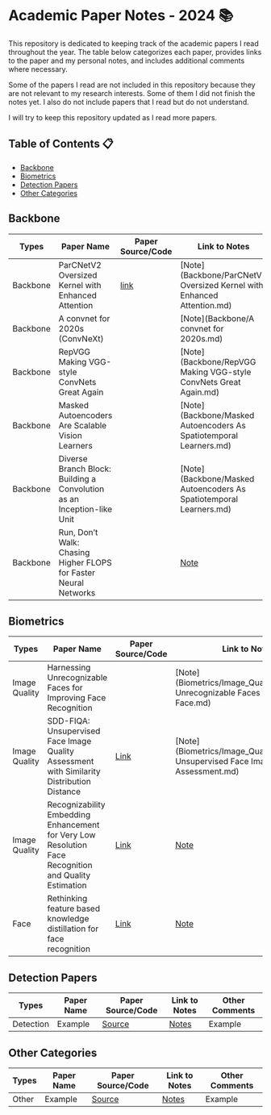 # Academic Paper Notes - 2024 📚

This repository is dedicated to keeping track of the academic papers I read throughout the year. The table below categorizes each paper, provides links to the paper and my personal notes, and includes additional comments where necessary.

Some of the papers I read are not included in this repository because they are not relevant to my research interests. Some of them I did not finish the notes yet. I also do not include papers that I read but do not understand. 

I will try to keep this repository updated as I read more papers.
## Table of Contents 📋
- [Backbone](#backbone)
- [Biometrics](#biometrics)
- [Detection Papers](#detection-papers)
- [Other Categories](#other-categories)

## Backbone
| Types    | Paper Name                                                             | Paper Source/Code                        | Link to Notes                                                                                      | Other Comments |
|----------|------------------------------------------------------------------------|------------------------------------------|----------------------------------------------------------------------------------------------------|----------------|
| Backbone | ParCNetV2 Oversized Kernel with Enhanced Attention                     | [link](https://arxiv.org/abs/2211.07157) | [Note](Backbone/ParCNetV2 Oversized Kernel with Enhanced Attention.md)                             |                |
| Backbone | A convnet for 2020s (ConvNeXt)                                         |                                          | [Note](Backbone/A convnet for 2020s.md)                                                            |                |
| Backbone | RepVGG Making VGG-style ConvNets Great Again                           |                                          | [Note](Backbone/RepVGG Making VGG-style ConvNets Great Again.md)                                   |                |
| Backbone | Masked Autoencoders Are Scalable Vision Learners                       |                                          | [Note](Backbone/Masked Autoencoders As Spatiotemporal Learners.md)                                 |                |
| Backbone | Diverse Branch Block: Building a Convolution as an Inception-like Unit |                                          | [Note](Backbone/Masked Autoencoders As Spatiotemporal Learners.md)                                 |                |
| Backbone | Run, Don’t Walk: Chasing Higher FLOPS for Faster Neural Networks       |                                          | [Note](Backbone%2FRun%2C%20Don%E2%80%99t%20Walk%20Chasing%20Higher%20FLOPS%20for%20Faster%20Ne.md) |                |



## Biometrics
| Types         | Paper Name                                                                                            | Paper Source/Code                                                                                                                                         | Link to Notes                                                                                        | Other Comments                                                                      |
|---------------|-------------------------------------------------------------------------------------------------------|-----------------------------------------------------------------------------------------------------------------------------------------------------------|------------------------------------------------------------------------------------------------------|-------------------------------------------------------------------------------------|
| Image Quality | Harnessing Unrecognizable Faces for Improving Face Recognition                                        |                                                                                                                                                           | [Note](Biometrics/Image_Quality/Harnessing Unrecognizable Faces for Improving Face.md)               | [My Implementation](https://github.com/terancejiang/Face_image_score/tree/main/ERS) |
| Image Quality | SDD-FIQA: Unsupervised Face Image Quality Assessment with Similarity Distribution Distance            | [Link](https://arxiv.org/abs/2103.05977)                                                                                                                  | [Note](Biometrics/Image_Quality/SDD-FIQA Unsupervised Face Image Quality Assessment.md)              | [My Implementation]()                                                               |                                                                                        |                                                                                     |
| Image Quality | Recognizability Embedding Enhancement for Very Low Resolution Face Recognition and Quality Estimation | [Link](https://arxiv.org/pdf/2304.10066.pdf)                                                                                                              | [Note](Biometrics%2FImage_Quality%2FRecognizability%20Embedding%20Enhancement%20for%20Very%20Low.md) | [My Implementation]()                                                               |                                                                                        |                                                                                     |
| Face          | Rethinking feature based knowledge distillation for face recognition                                  | [Link](https://openaccess.thecvf.com/content/CVPR2023/papers/Li_Rethinking_Feature-Based_Knowledge_Distillation_for_Face_Recognition_CVPR_2023_paper.pdf) | [Note](Biometrics%2FFace%2Frethinking%20feature%20based%20knowledge%20distillation%20fo.md)          | [My Implementation]()                                                               |                                                                                        |                                                                                     |

## Detection Papers
| Types     | Paper Name | Paper Source/Code | Link to Notes | Other Comments |
|-----------|------------|-------------------|---------------|----------------|
| Detection | Example    | [Source](URL)     | [Notes](URL)  | Example        |

## Other Categories
| Types | Paper Name | Paper Source/Code | Link to Notes | Other Comments |
|-------|------------|-------------------|---------------|----------------|
| Other | Example    | [Source](URL)     | [Notes](URL)  | Example        |

